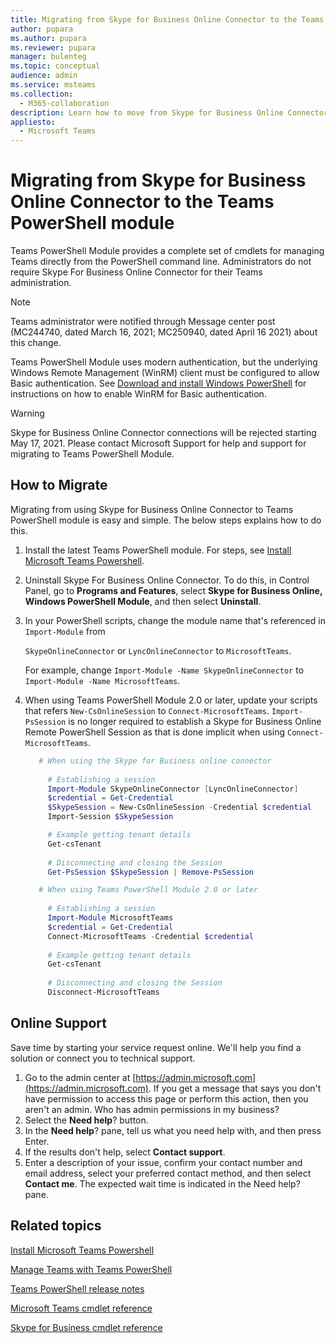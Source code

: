 ```yaml
---
title: Migrating from Skype for Business Online Connector to the Teams PowerShell module
author: pupara
ms.author: pupara
ms.reviewer: pupara
manager: bulenteg
ms.topic: conceptual
audience: admin
ms.service: msteams
ms.collection: 
  - M365-collaboration
description: Learn how to move from Skype for Business Online Connector to the Teams PowerShell module to manage Teams.
appliesto: 
  - Microsoft Teams
---
```


# Migrating from Skype for Business Online Connector to the Teams PowerShell module

Teams PowerShell Module provides a complete set of cmdlets for managing Teams directly from the PowerShell command line. Administrators do not require Skype For Business Online Connector for their Teams administration.

> [!NOTE]
> Teams administrator were notified through Message center post (MC244740, dated March 16, 2021; MC250940, dated April 16 2021) about this change.
>
> Teams PowerShell Module uses modern authentication, but the underlying Windows Remote Management (WinRM) client must be configured to allow Basic authentication. See [Download and install Windows PowerShell](/skypeforbusiness/set-up-your-computer-for-windows-powershell/download-and-install-windows-powershell-5-1) for instructions on how to enable WinRM for Basic authentication.

> [!WARNING]
> Skype for Business Online Connector connections will be rejected starting May 17, 2021. Please contact Microsoft Support for help and support for migrating to Teams PowerShell Module.

## How to Migrate

Migrating from using Skype for Business Online Connector to Teams PowerShell module is easy and simple. The below steps explains how to do this.

1. Install the latest Teams PowerShell module. For steps, see [Install Microsoft Teams Powershell](teams-powershell-install.md).
2. Uninstall Skype For Business Online Connector. To do this, in Control Panel, go to **Programs and Features**, select **Skype for Business Online, Windows PowerShell Module**, and then select **Uninstall**.
3. In your PowerShell scripts, change the module name that's referenced in ```Import-Module``` from

    `SkypeOnlineConnector` or `LyncOnlineConnector` to `MicrosoftTeams`.

    For example, change `Import-Module -Name SkypeOnlineConnector` to `Import-Module -Name MicrosoftTeams`.

4. When using Teams PowerShell Module 2.0 or later, update your scripts that refers `New-CsOnlineSession` to `Connect-MicrosoftTeams`. `Import-PsSession` is no longer required to establish a Skype for Business Online Remote PowerShell Session as that is done implicit when using `Connect-MicrosoftTeams`.

    ```powershell
       # When using the Skype for Business online connector
         
         # Establishing a session
         Import-Module SkypeOnlineConnector [LyncOnlineConnector]
         $credential = Get-Credential
         $SkypeSession = New-CsOnlineSession -Credential $credential
         Import-Session $SkypeSession
    
         # Example getting tenant details
         Get-csTenant
         
         # Disconnecting and closing the Session 
         Get-PsSession $SkypeSession | Remove-PsSession
    
       # When using Teams PowerShell Module 2.0 or later
       
         # Establishing a session
         Import-Module MicrosoftTeams
         $credential = Get-Credential
         Connect-MicrosoftTeams -Credential $credential
       
         # Example getting tenant details
         Get-csTenant
         
         # Disconnecting and closing the Session  
         Disconnect-MicrosoftTeams
    ```

## Online Support

Save time by starting your service request online. We'll help you find a solution or connect you to technical support.
1.	Go to the admin center at [https://admin.microsoft.com](https://admin.microsoft.com). If you get a message that says you don't have permission to access this page or perform this action, then you aren't an admin. Who has admin permissions in my business?
2.	Select the **Need help**? button.
3.	In the **Need help**? pane, tell us what you need help with, and then press Enter.
4.	If the results don't help, select **Contact support**.
5.	Enter a description of your issue, confirm your contact number and email address, select your preferred contact method, and then select **Contact me**. The expected wait time is indicated in the Need help? pane.

## Related topics

[Install Microsoft Teams Powershell](teams-powershell-install.md)

[Manage Teams with Teams PowerShell](teams-powershell-managing-teams.md)

[Teams PowerShell release notes](teams-powershell-release-notes.md)

[Microsoft Teams cmdlet reference](/powershell/teams/?view=teams-ps)

[Skype for Business cmdlet reference](/powershell/skype/intro?view=skype-ps)
